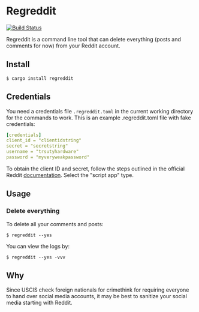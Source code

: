 # Regreddit

[![Build Status](https://travis-ci.org/yagehu/regreddit.svg?branch=master)](https://travis-ci.org/yagehu/regreddit)

Regreddit is a command line tool that can delete everything
(posts and comments for now) from your Reddit account.

## Install

```
$ cargo install regreddit
```

## Credentials

You need a credentials file `.regreddit.toml` in the current working directory
for the commands to work. This is an example .regreddit.toml file with fake
credentials:

```yaml
[credentials]
client_id = "clientidstring"
secret = "secretstring"
username = "trsutyhardware"
password = "myveryweakpassword"
```

To obtain the client ID and secret, follow the steps outlined in the official
Reddit
[documentation](https://github.com/reddit-archive/reddit/wiki/OAuth2).
Select the "script app" type.

## Usage

### Delete everything

To delete all your comments and posts:

```
$ regreddit --yes
```

You can view the logs by:

```
$ regreddit --yes -vvv
```

## Why

Since USCIS check foreign nationals for crimethink for requiring everyone to
hand over social media accounts, it may be best to sanitize your social media
starting with Reddit.


